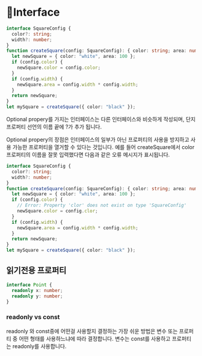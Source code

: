 # 📍Interface

```typescript
interface SquareConfig {
  color?: string;
  width?: number;
}
function createSquare(config: SquareConfig): { color: string; area: number } {
  let newSquare = { color: "white", area: 100 };
  if (config.color) {
    newSquare.color = config.color;
  }
  if (config.width) {
    newSquare.area = config.width * config.width;
  }
  return newSquare;
}
let mySquare = createSquare({ color: "black" });
```

Optional propery를 가지는 인터페이스는 다른 인터페이스와 비슷하게 작성되며, 단지 프로퍼티 선언의 이름 끝에 ?가 추가 됩니다.

Optional propery의 장점은 인터페이스의 일부가 아닌 프로퍼티의 사용을 방지하고 사용 가능한 프로퍼티을 열거할 수 있다는 것입니다. 예를 들어 createSquare에서 color 프로퍼티의 이름을 잘못 입력했다면 다음과 같은 오류 메시지가 표시됩니다.

```typescript
interface SquareConfig {
  color?: string;
  width?: number;
}
function createSquare(config: SquareConfig): { color: string; area: number } {
  let newSquare = { color: "white", area: 100 };
  if (config.color) {
    // Error: Property 'clor' does not exist on type 'SquareConfig'
    newSquare.color = config.clor;
  }
  if (config.width) {
    newSquare.area = config.width * config.width;
  }
  return newSquare;
}
let mySquare = createSquare({ color: "black" });
```

## 읽기전용 프로퍼티

```typescript
interface Point {
  readonly x: number;
  readonly y: number;
}
```

### readonly vs const

readonly 와 const중에 어떤걸 사용할지 결정하는 가장 쉬운 방법은 변수 또는 프로퍼티 중 어떤 형태를 사용하느냐에 따라 결정합니다. 변수는 const를 사용하고 프로퍼티는 readonly를 사용합니다.
